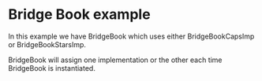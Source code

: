 Bridge Book example
==============================

In this example we have BridgeBook which uses either BridgeBookCapsImp or BridgeBookStarsImp.

BridgeBook will assign one implementation or the other each time BridgeBook is instantiated.
